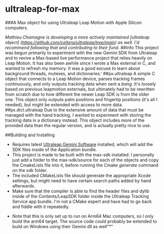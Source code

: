 # ultraleap-for-max
 ###A Max object for using Ultraleap Leap Motion with Apple Silicon computers.
 
 *Mathieu Chamagne is developing a more actively maintained [ultraleap object] (https://github.com/celtera/ultraleap/tree/main) as well. I'd recommend following that and contributing to their fund.*
 ##Info
 This project was begun primarily to experiment with the new Gemini SDK from Ultraleap and to revive a Max-based live performance project that relies heavily on Leap Motion. It has also been awhile since I wrote a Max external in C, and wanted to refresh my memory. It was a good excuse to learn about background threads, mutexes, and dictionaries.'
 ##px.ultraleap
 A simple C object that connects to a Leap Motion device, parses tracking frames continuously, and only outputs tracking data when sent a *bang*. It's loosely based on previous leapmotion externals, but ultimately had to be rewritten from scratch due to how different the newer Leap SDK is from the older one. This object only outputs palm positions and fingertip positions (it's all I needed), but might be extended with access to more data.
 ##px.dict.ultraleap
 Due to the extensive amount of data that must be managed with the hand tracking, I wanted to experiment with storing the tracking data in a dictionary instead. This object includes more of the provided data than the regular version, and is actually pretty nice to use.
 
 ##Building and Installing
 - Requires latest [Ultraleap Gemini Software](https://developer.leapmotion.com/tracking-software-download) installed, which will add the SDK files inside of the Application bundle. 
 - This project is made to be built with the max-sdk installed. I personally just add a folder to the max-sdk/source for each of the objects and copy the CmakeLists file into it, before running the Cmake *generate* command on the sdk folder.
 - The included CMakeLists file should generate the appropriate Xcode settings, but might need to have certain search paths added by hand afterwards. 
 - Make sure that the compiler is able to find the header files and dylib inside of the Contents/LeapSDK folder inside the Ultraleap Tracking Service app bundle. I'm not a CMake expert and have had to go back and fiddle with it repeatedly.

 * Note that this is only set up to run on Arm64 Mac computers, so I only build the arm64 target. The source code could probably be extended to build on Windows using their Gemini dll as well"*"
